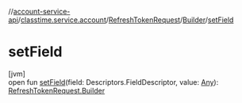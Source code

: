 //[account-service-api](../../../../index.md)/[classtime.service.account](../../index.md)/[RefreshTokenRequest](../index.md)/[Builder](index.md)/[setField](set-field.md)

# setField

[jvm]\
open fun [setField](set-field.md)(field: Descriptors.FieldDescriptor, value: [Any](https://kotlinlang.org/api/latest/jvm/stdlib/kotlin/-any/index.html)): [RefreshTokenRequest.Builder](index.md)
